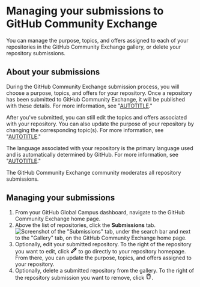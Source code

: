 # Managing your submissions to GitHub Community Exchange

You can manage the purpose, topics, and offers assigned to each of your repositories in the GitHub Community Exchange gallery, or delete your repository submissions.

## About your submissions

During the GitHub Community Exchange submission process, you will choose a purpose, topics, and offers for your repository. Once a repository has been submitted to GitHub Community Exchange, it will be published with these details. For more information, see "[AUTOTITLE](/education/contribute-with-github-community-exchange/submitting-your-repository-to-github-community-exchange)."

After you've submitted, you can still edit the topics and offers associated with your repository. You can also update the purpose of your repository by changing the corresponding topic(s). For more information, see "[AUTOTITLE](/repositories/managing-your-repositorys-settings-and-features/customizing-your-repository/classifying-your-repository-with-topics)."

The language associated with your repository is the primary language used and is automatically determined by GitHub. For more information, see "[AUTOTITLE](/repositories/managing-your-repositorys-settings-and-features/customizing-your-repository/about-repository-languages)."

The GitHub Community Exchange community moderates all repository submissions.

## Managing your submissions

1. From your GitHub Global Campus dashboard, navigate to the GitHub Community Exchange home page.
1. Above the list of repositories, click the **Submissions** tab.
   ![Screenshot of the "Submissions" tab, under the search bar and next to the "Gallery" tab, on the GitHub Community Exchange home page.](/assets/images/help/education/community-exchange-submissions-tab.png)
1. Optionally, edit your submitted repository. To the right of the repository you want to edit, click <svg version="1.1" width="16" height="16" viewBox="0 0 16 16" class="octicon octicon-pencil" aria-label="The edit icon" role="img"><path d="M11.013 1.427a1.75 1.75 0 0 1 2.474 0l1.086 1.086a1.75 1.75 0 0 1 0 2.474l-8.61 8.61c-.21.21-.47.364-.756.445l-3.251.93a.75.75 0 0 1-.927-.928l.929-3.25c.081-.286.235-.547.445-.758l8.61-8.61Zm.176 4.823L9.75 4.81l-6.286 6.287a.253.253 0 0 0-.064.108l-.558 1.953 1.953-.558a.253.253 0 0 0 .108-.064Zm1.238-3.763a.25.25 0 0 0-.354 0L10.811 3.75l1.439 1.44 1.263-1.263a.25.25 0 0 0 0-.354Z"></path></svg> to go directly to your repository homepage. From there, you can update the purpose, topics, and offers assigned to your repository.
1. Optionally, delete a submitted repository from the gallery. To the right of the repository submission you want to remove, click <svg version="1.1" width="16" height="16" viewBox="0 0 16 16" class="octicon octicon-trash" aria-label="The trash icon" role="img"><path d="M11 1.75V3h2.25a.75.75 0 0 1 0 1.5H2.75a.75.75 0 0 1 0-1.5H5V1.75C5 .784 5.784 0 6.75 0h2.5C10.216 0 11 .784 11 1.75ZM4.496 6.675l.66 6.6a.25.25 0 0 0 .249.225h5.19a.25.25 0 0 0 .249-.225l.66-6.6a.75.75 0 0 1 1.492.149l-.66 6.6A1.748 1.748 0 0 1 10.595 15h-5.19a1.75 1.75 0 0 1-1.741-1.575l-.66-6.6a.75.75 0 1 1 1.492-.15ZM6.5 1.75V3h3V1.75a.25.25 0 0 0-.25-.25h-2.5a.25.25 0 0 0-.25.25Z"></path></svg>.

